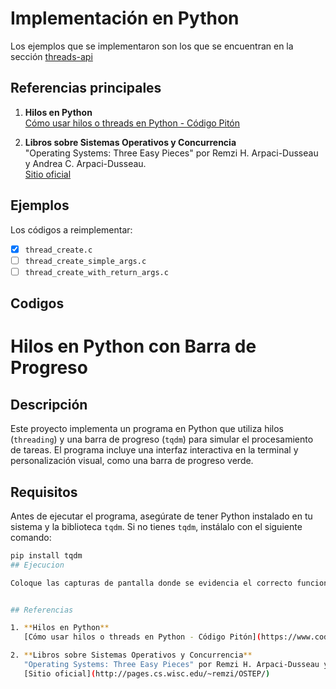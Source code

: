 # Implementación en Python

Los ejemplos que se implementaron son los que se encuentran en la sección [threads-api](../../threads-api/)

## Referencias principales
1. **Hilos en Python**  
   [Cómo usar hilos o threads en Python - Código Pitón](https://www.codigopiton.com/como-usar-hilos-o-threads-en-python/)

2. **Libros sobre Sistemas Operativos y Concurrencia**  
   "Operating Systems: Three Easy Pieces" por Remzi H. Arpaci-Dusseau y Andrea C. Arpaci-Dusseau.  
   [Sitio oficial](http://pages.cs.wisc.edu/~remzi/OSTEP/)


## Ejemplos

Los códigos a reimplementar:
- [x] `thread_create.c`
- [ ] `thread_create_simple_args.c`
- [ ] `thread_create_with_return_args.c`

## Codigos
# Hilos en Python con Barra de Progreso

## Descripción
Este proyecto implementa un programa en Python que utiliza hilos (`threading`) y una barra de progreso (`tqdm`) para simular el procesamiento de tareas. El programa incluye una interfaz interactiva en la terminal y personalización visual, como una barra de progreso verde.

## Requisitos
Antes de ejecutar el programa, asegúrate de tener Python instalado en tu sistema y la biblioteca `tqdm`. Si no tienes `tqdm`, instálalo con el siguiente comando:

```bash
pip install tqdm
## Ejecucion

Coloque las capturas de pantalla donde se evidencia el correcto funcionamiento de su código. 


## Referencias

1. **Hilos en Python**  
   [Cómo usar hilos o threads en Python - Código Pitón](https://www.codigopiton.com/como-usar-hilos-o-threads-en-python/)

2. **Libros sobre Sistemas Operativos y Concurrencia**  
   "Operating Systems: Three Easy Pieces" por Remzi H. Arpaci-Dusseau y Andrea C. Arpaci-Dusseau.  
   [Sitio oficial](http://pages.cs.wisc.edu/~remzi/OSTEP/)
